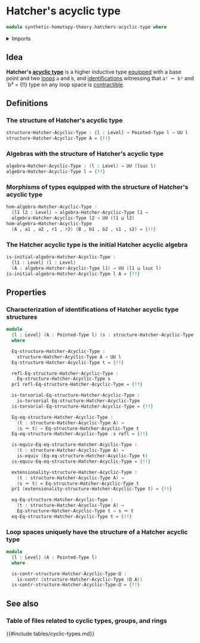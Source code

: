 # Hatcher's acyclic type

```agda
module synthetic-homotopy-theory.hatchers-acyclic-type where
```

<details><summary>Imports</summary>

```agda
open import foundation.action-on-identifications-binary-functions
open import foundation.action-on-identifications-functions
open import foundation.cartesian-product-types
open import foundation.commuting-squares-of-identifications
open import foundation.contractible-types
open import foundation.dependent-pair-types
open import foundation.equivalences
open import foundation.functoriality-cartesian-product-types
open import foundation.functoriality-dependent-pair-types
open import foundation.fundamental-theorem-of-identity-types
open import foundation.identity-types
open import foundation.path-algebra
open import foundation.structure-identity-principle
open import foundation.torsorial-type-families
open import foundation.type-arithmetic-cartesian-product-types
open import foundation.type-arithmetic-dependent-pair-types
open import foundation.universe-levels

open import structured-types.pointed-maps
open import structured-types.pointed-types

open import synthetic-homotopy-theory.eckmann-hilton-argument
open import synthetic-homotopy-theory.functoriality-loop-spaces
open import synthetic-homotopy-theory.loop-spaces
open import synthetic-homotopy-theory.powers-of-loops
```

</details>

## Idea

**Hatcher's [acyclic type](synthetic-homotopy-theory.acyclic-types.md)** is a
higher inductive type [equipped](foundation.structure.md) with a base point and
two [loops](synthetic-homotopy-theory.loop-spaces.md) `a` and `b`, and
[identifications](foundation.identity-types.md) witnessing that `a⁵ ＝ b³` and
`b³ = {!!}
type on any loop space is [contractible](foundation.contractible-types.md).

## Definitions

### The structure of Hatcher's acyclic type

```agda
structure-Hatcher-Acyclic-Type : {l : Level} → Pointed-Type l → UU l
structure-Hatcher-Acyclic-Type A = {!!}
```

### Algebras with the structure of Hatcher's acyclic type

```agda
algebra-Hatcher-Acyclic-Type : (l : Level) → UU (lsuc l)
algebra-Hatcher-Acyclic-Type l = {!!}
```

### Morphisms of types equipped with the structure of Hatcher's acyclic type

```agda
hom-algebra-Hatcher-Acyclic-Type :
  {l1 l2 : Level} → algebra-Hatcher-Acyclic-Type l1 →
  algebra-Hatcher-Acyclic-Type l2 → UU (l1 ⊔ l2)
hom-algebra-Hatcher-Acyclic-Type
  (A , a1 , a2 , r1 , r2) (B , b1 , b2 , s1 , s2) = {!!}
```

### The Hatcher acyclic type is the initial Hatcher acyclic algebra

```agda
is-initial-algebra-Hatcher-Acyclic-Type :
  {l1 : Level} (l : Level)
  (A : algebra-Hatcher-Acyclic-Type l1) → UU (l1 ⊔ lsuc l)
is-initial-algebra-Hatcher-Acyclic-Type l A = {!!}
```

## Properties

### Characterization of identifications of Hatcher acyclic type structures

```agda
module _
  {l : Level} (A : Pointed-Type l) (s : structure-Hatcher-Acyclic-Type A)
  where

  Eq-structure-Hatcher-Acyclic-Type :
    structure-Hatcher-Acyclic-Type A → UU l
  Eq-structure-Hatcher-Acyclic-Type t = {!!}

  refl-Eq-structure-Hatcher-Acyclic-Type :
    Eq-structure-Hatcher-Acyclic-Type s
  pr1 refl-Eq-structure-Hatcher-Acyclic-Type = {!!}

  is-torsorial-Eq-structure-Hatcher-Acyclic-Type :
    is-torsorial Eq-structure-Hatcher-Acyclic-Type
  is-torsorial-Eq-structure-Hatcher-Acyclic-Type = {!!}

  Eq-eq-structure-Hatcher-Acyclic-Type :
    (t : structure-Hatcher-Acyclic-Type A) →
    (s ＝ t) → Eq-structure-Hatcher-Acyclic-Type t
  Eq-eq-structure-Hatcher-Acyclic-Type .s refl = {!!}

  is-equiv-Eq-eq-structure-Hatcher-Acyclic-Type :
    (t : structure-Hatcher-Acyclic-Type A) →
    is-equiv (Eq-eq-structure-Hatcher-Acyclic-Type t)
  is-equiv-Eq-eq-structure-Hatcher-Acyclic-Type = {!!}

  extensionality-structure-Hatcher-Acyclic-Type :
    (t : structure-Hatcher-Acyclic-Type A) →
    (s ＝ t) ≃ Eq-structure-Hatcher-Acyclic-Type t
  pr1 (extensionality-structure-Hatcher-Acyclic-Type t) = {!!}

  eq-Eq-structure-Hatcher-Acyclic-Type :
    (t : structure-Hatcher-Acyclic-Type A) →
    Eq-structure-Hatcher-Acyclic-Type t → s ＝ t
  eq-Eq-structure-Hatcher-Acyclic-Type t = {!!}
```

### Loop spaces uniquely have the structure of a Hatcher acyclic type

```agda
module _
  {l : Level} (A : Pointed-Type l)
  where

  is-contr-structure-Hatcher-Acyclic-Type-Ω :
    is-contr (structure-Hatcher-Acyclic-Type (Ω A))
  is-contr-structure-Hatcher-Acyclic-Type-Ω = {!!}
```

## See also

### Table of files related to cyclic types, groups, and rings

{{#include tables/cyclic-types.md}}
